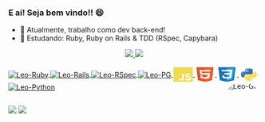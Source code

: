 ### E aí! Seja bem vindo!! 😄


- 🔭 Atualmente, trabalho como dev back-end!
- 🌱 Estudando: Ruby, Ruby on Rails & TDD (RSpec, Capybara)

<div align="center">
  <a href="https://github.com/tarocoLeo">
  <img height="150em" src="https://github-readme-stats.vercel.app/api?username=tarocoLeo&show_icons=true&theme=tokyonight&include_all_commits=true&count_private=true"/>
  <img height="150em" src="https://github-readme-stats.vercel.app/api/top-langs/?username=tarocoLeo&layout=compact&langs_count=7&theme=tokyonight"/>
</div>
<div style="display: inline_block"><br>  
  <img align="center" alt="Leo-Ruby" height="30" width="40" src="https://cdn.jsdelivr.net/gh/devicons/devicon/icons/ruby/ruby-original.svg">
  <img align="center" alt="Leo-Rails" height="30" width="40" src="https://cdn.jsdelivr.net/gh/devicons/devicon/icons/rails/rails-plain.svg">  
  <img align="center" alt="Leo-RSpec" height="30" width="40" src="https://cdn.jsdelivr.net/gh/devicons/devicon/icons/rspec/rspec-original.svg">
  <img align="center" alt="Leo-PG" height="30" width="40" src="https://cdn.jsdelivr.net/gh/devicons/devicon/icons/postgresql/postgresql-original.svg">
  <img align="center" alt="Leo-Js" height="30" width="40" src="https://raw.githubusercontent.com/devicons/devicon/master/icons/javascript/javascript-plain.svg">
  <img align="center" alt="Leo-HTML" height="30" width="40" src="https://raw.githubusercontent.com/devicons/devicon/master/icons/html5/html5-original.svg">
  <img align="center" alt="Leo-CSS" height="30" width="40" src="https://raw.githubusercontent.com/devicons/devicon/master/icons/css3/css3-original.svg">
  <img align="center" alt="Leo-Python" height="30" width="40" src="https://raw.githubusercontent.com/devicons/devicon/master/icons/python/python-original.svg">
  <img align="center" alt="Leo-Python" height="30" width="40" src="https://cdn.jsdelivr.net/gh/devicons/devicon/icons/git/git-original.svg">
  <img align="right" alt="Leo-GIF" height="150" style="border-radius:50px;" src="https://c.tenor.com/TdXGUNE47FgAAAAj/mandalorian-baby-yoda.gif">
</div>
  
  ##
  
<div> 
  <a href = "mailto:leonardo_taroco@hotmail.com"><img src="https://img.shields.io/badge/Outlook-0078D4?style=for-the-badge&logo=microsoft-outlook&logoColor=white" target="_blank"></a>
  <a href="https://www.linkedin.com/in/tarocoleo/" target="_blank"><img src="https://img.shields.io/badge/-LinkedIn-%230077B5?style=for-the-badge&logo=linkedin&logoColor=white" target="_blank"></a> 
 
<!-- ![Snake animation](https://github.com/tarocoLeo/tarocoLeo/blob/output/github-contribution-grid-snake.svg) -->
 
</div>
